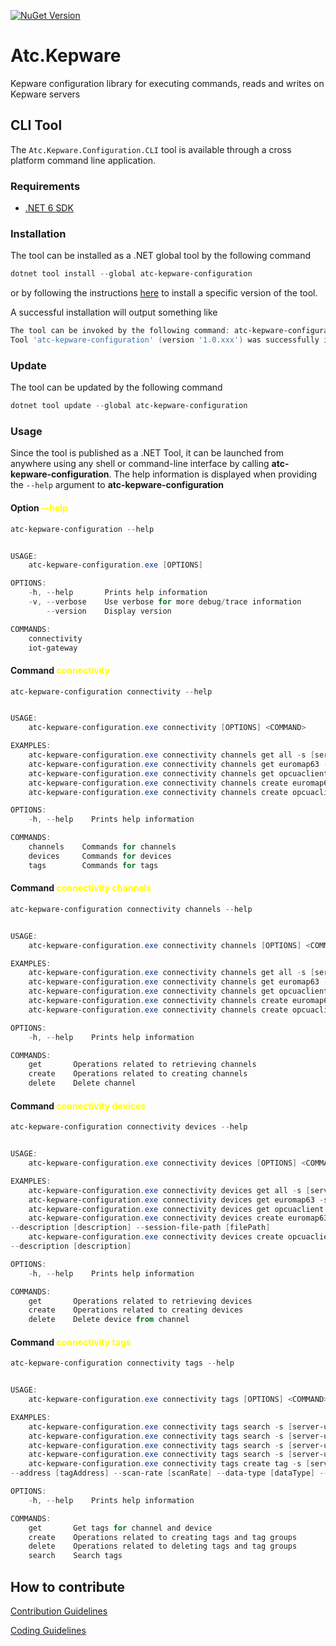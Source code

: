 [![NuGet Version](https://img.shields.io/nuget/v/atc.kepware.configuration.svg?logo=nuget&style=for-the-badge)](https://www.nuget.org/packages/atc.kepware.configuration)

# Atc.Kepware

Kepware configuration library for executing commands, reads and writes on Kepware servers

## CLI Tool

The `Atc.Kepware.Configuration.CLI` tool is available through a cross platform command line application.

### Requirements

* [.NET 6 SDK](https://dotnet.microsoft.com/en-us/download/dotnet/6.0)

### Installation

The tool can be installed as a .NET global tool by the following command

```powershell
dotnet tool install --global atc-kepware-configuration
```

or by following the instructions [here](https://www.nuget.org/packages/atc-kepware-configuration/) to install a specific version of the tool.

A successful installation will output something like

```powershell
The tool can be invoked by the following command: atc-kepware-configuration
Tool 'atc-kepware-configuration' (version '1.0.xxx') was successfully installed.`
```

### Update

The tool can be updated by the following command

```powershell
dotnet tool update --global atc-kepware-configuration
```

### Usage

Since the tool is published as a .NET Tool, it can be launched from anywhere using any shell or command-line interface by calling **atc-kepware-configuration**. The help information is displayed when providing the `--help` argument to **atc-kepware-configuration**

#### Option <span style="color:yellow">--help</span>

```powershell
atc-kepware-configuration --help


USAGE:
    atc-kepware-configuration.exe [OPTIONS]

OPTIONS:
    -h, --help       Prints help information
    -v, --verbose    Use verbose for more debug/trace information
        --version    Display version

COMMANDS:
    connectivity
    iot-gateway
```

#### Command <span style="color:yellow">connectivity</span>

```powershell
atc-kepware-configuration connectivity --help


USAGE:
    atc-kepware-configuration.exe connectivity [OPTIONS] <COMMAND>

EXAMPLES:
    atc-kepware-configuration.exe connectivity channels get all -s [server-url]
    atc-kepware-configuration.exe connectivity channels get euromap63 -s [server-url] --name [channelName]
    atc-kepware-configuration.exe connectivity channels get opcuaclient -s [server-url] --name [channelName]
    atc-kepware-configuration.exe connectivity channels create euromap63 -s [server-url] --name [channelName] --description [description]
    atc-kepware-configuration.exe connectivity channels create opcuaclient -s [server-url] --name [channelName] --description [description]

OPTIONS:
    -h, --help    Prints help information

COMMANDS:
    channels    Commands for channels
    devices     Commands for devices
    tags        Commands for tags
```

#### Command <span style="color:yellow">connectivity channels</span>

```powershell
atc-kepware-configuration connectivity channels --help


USAGE:
    atc-kepware-configuration.exe connectivity channels [OPTIONS] <COMMAND>

EXAMPLES:
    atc-kepware-configuration.exe connectivity channels get all -s [server-url]
    atc-kepware-configuration.exe connectivity channels get euromap63 -s [server-url] --name [channelName]
    atc-kepware-configuration.exe connectivity channels get opcuaclient -s [server-url] --name [channelName]
    atc-kepware-configuration.exe connectivity channels create euromap63 -s [server-url] --name [channelName] --description [description]
    atc-kepware-configuration.exe connectivity channels create opcuaclient -s [server-url] --name [channelName] --description [description]

OPTIONS:
    -h, --help    Prints help information

COMMANDS:
    get       Operations related to retrieving channels
    create    Operations related to creating channels
    delete    Delete channel
```

#### Command <span style="color:yellow">connectivity devices</span>

```powershell
atc-kepware-configuration connectivity devices --help


USAGE:
    atc-kepware-configuration.exe connectivity devices [OPTIONS] <COMMAND>

EXAMPLES:
    atc-kepware-configuration.exe connectivity devices get all -s [server-url] --channel-name [channelName]
    atc-kepware-configuration.exe connectivity devices get euromap63 -s [server-url] --channel-name [channelName] --device-name [deviceName]
    atc-kepware-configuration.exe connectivity devices get opcuaclient -s [server-url] --channel-name [channelName] --device-name [deviceName]
    atc-kepware-configuration.exe connectivity devices create euromap63 -s [server-url] --channel-name [channelName] --device-name [deviceName]
--description [description] --session-file-path [filePath]
    atc-kepware-configuration.exe connectivity devices create opcuaclient -s [server-url] --channel-name [channelName] --device-name [deviceName]
--description [description]

OPTIONS:
    -h, --help    Prints help information

COMMANDS:
    get       Operations related to retrieving devices
    create    Operations related to creating devices
    delete    Delete device from channel
```

#### Command <span style="color:yellow">connectivity tags</span>

```powershell
atc-kepware-configuration connectivity tags --help


USAGE:
    atc-kepware-configuration.exe connectivity tags [OPTIONS] <COMMAND>

EXAMPLES:
    atc-kepware-configuration.exe connectivity tags search -s [server-url] --search MyTag
    atc-kepware-configuration.exe connectivity tags search -s [server-url] --search *Tag
    atc-kepware-configuration.exe connectivity tags search -s [server-url] --search My*
    atc-kepware-configuration.exe connectivity tags search -s [server-url] --search *yt*
    atc-kepware-configuration.exe connectivity tags create tag -s [server-url] --channel-name [channelName] --device-name [deviceName] --name [tagName]
--address [tagAddress] --scan-rate [scanRate] --data-type [dataType] --client-access [clientAccess] --description [description]

OPTIONS:
    -h, --help    Prints help information

COMMANDS:
    get       Get tags for channel and device
    create    Operations related to creating tags and tag groups
    delete    Operations related to deleting tags and tag groups
    search    Search tags
```

## How to contribute

[Contribution Guidelines](https://atc-net.github.io/introduction/about-atc#how-to-contribute)

[Coding Guidelines](https://atc-net.github.io/introduction/about-atc#coding-guidelines)
